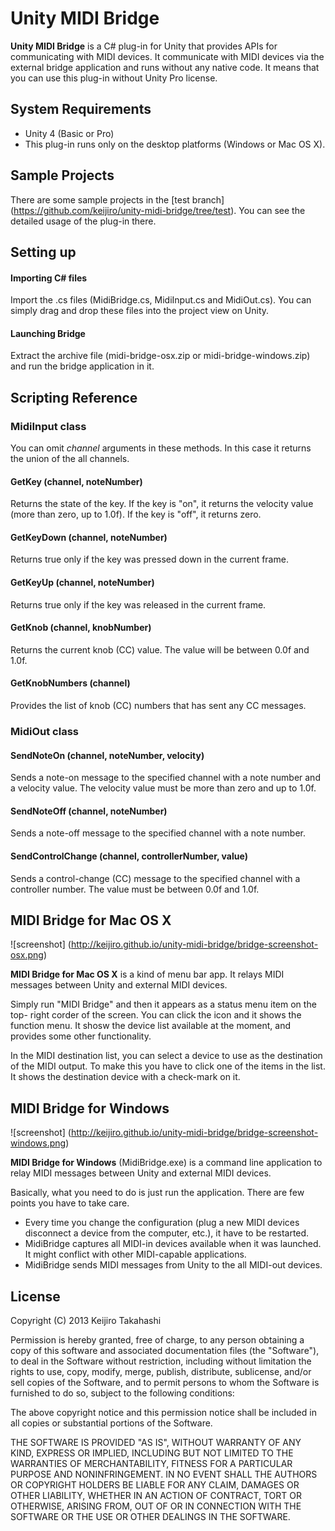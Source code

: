 Unity MIDI Bridge
=================

**Unity MIDI Bridge** is a C# plug-in for Unity that provides APIs for
communicating with MIDI devices. It communicate with MIDI devices via the
external bridge application and runs without any native code. It means that you
can use this plug-in without Unity Pro license.

System Requirements
-------------------

- Unity 4 (Basic or Pro)
- This plug-in runs only on the desktop platforms (Windows or Mac OS X).

Sample Projects
---------------

There are some sample projects in the [test branch]
(https://github.com/keijiro/unity-midi-bridge/tree/test). You can see the
detailed usage of the plug-in there.

Setting up
----------

#### Importing C# files

Import the .cs files (MidiBridge.cs, MidiInput.cs and MidiOut.cs). You can
simply drag and drop these files into the project view on Unity.

#### Launching Bridge

Extract the archive file (midi-bridge-osx.zip or midi-bridge-windows.zip) and
run the bridge application in it.

Scripting Reference
-------------------

### MidiInput class

You can omit *channel* arguments in these methods. In this case it returns the
union of the all channels.

#### GetKey (channel, noteNumber)

Returns the state of the key. If the key is "on", it returns the velocity value
(more than zero, up to 1.0f). If the key is "off", it returns zero.

#### GetKeyDown (channel, noteNumber)

Returns true only if the key was pressed down in the current frame.

#### GetKeyUp (channel, noteNumber)

Returns true only if the key was released in the current frame.

#### GetKnob (channel, knobNumber)

Returns the current knob (CC) value. The value will be between 0.0f and 1.0f.

#### GetKnobNumbers (channel)

Provides the list of knob (CC) numbers that has sent any CC messages.

### MidiOut class

#### SendNoteOn (channel, noteNumber, velocity)

Sends a note-on message to the specified channel with a note number and a
velocity value. The velocity value must be more than zero and up to 1.0f.

#### SendNoteOff (channel, noteNumber)

Sends a note-off message to the specified channel with a note number.

#### SendControlChange (channel, controllerNumber, value)

Sends a control-change (CC) message to the specified channel with a controller
number. The value must be between 0.0f and 1.0f.

MIDI Bridge for Mac OS X
------------------------

![screenshot]
(http://keijiro.github.io/unity-midi-bridge/bridge-screenshot-osx.png)

**MIDI Bridge for Mac OS X** is a kind of menu bar app. It relays MIDI messages
between Unity and external MIDI devices.

Simply run "MIDI Bridge" and then it appears as a status menu item on the top-
right corder of the screen. You can click the icon and it shows the function
menu. It shosw the device list available at the moment, and provides some other
functionality.

In the MIDI destination list, you can select a device to use as the destination
of the MIDI output. To make this you have to click one of the items in the list.
It shows the destination device with a check-mark on it.

MIDI Bridge for Windows
-----------------------

![screenshot]
(http://keijiro.github.io/unity-midi-bridge/bridge-screenshot-windows.png)

**MIDI Bridge for Windows** (MidiBridge.exe) is a command line application to
relay MIDI messages between Unity and external MIDI devices.

Basically, what you need to do is just run the application. There are few points
you have to take care.

- Every time you change the configuration (plug a new MIDI devices disconnect
  a device from the computer, etc.), it have to be restarted.
- MidiBridge captures all MIDI-in devices available when it was launched. It
  might conflict with other MIDI-capable applications.
- MidiBridge sends MIDI messages from Unity to the all MIDI-out devices.

License
-------

Copyright (C) 2013 Keijiro Takahashi

Permission is hereby granted, free of charge, to any person obtaining a copy of
this software and associated documentation files (the "Software"), to deal in
the Software without restriction, including without limitation the rights to
use, copy, modify, merge, publish, distribute, sublicense, and/or sell copies of
the Software, and to permit persons to whom the Software is furnished to do so,
subject to the following conditions:

The above copyright notice and this permission notice shall be included in all
copies or substantial portions of the Software.

THE SOFTWARE IS PROVIDED "AS IS", WITHOUT WARRANTY OF ANY KIND, EXPRESS OR
IMPLIED, INCLUDING BUT NOT LIMITED TO THE WARRANTIES OF MERCHANTABILITY, FITNESS
FOR A PARTICULAR PURPOSE AND NONINFRINGEMENT. IN NO EVENT SHALL THE AUTHORS OR
COPYRIGHT HOLDERS BE LIABLE FOR ANY CLAIM, DAMAGES OR OTHER LIABILITY, WHETHER
IN AN ACTION OF CONTRACT, TORT OR OTHERWISE, ARISING FROM, OUT OF OR IN
CONNECTION WITH THE SOFTWARE OR THE USE OR OTHER DEALINGS IN THE SOFTWARE.

